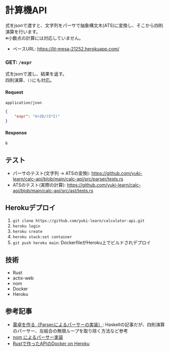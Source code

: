 
# 計算機API
式をjsonで渡すと、文字列をパーサで抽象構文木(ATS)に変換し、そこから四則演算を行います。<br>
※小数点の計算には対応していません。

* ベースURL: https://lit-mesa-21252.herokuapp.com/


### GET: `/expr`
式をjsonで渡し、結果を返す。<br>
四則演算、`()`にも対応。
#### Request
`application/json`

```json
{
    "expr": "4+20/(5*2)"
}
```

#### Response
```
6
```

## テスト
* パーサのテスト(文字列 -> ATSの変換): https://github.com/yuki-learn/calc-api/blob/main/calc-api/src/parser/tests.rs
* ATSのテスト(実際の計算): https://github.com/yuki-learn/calc-api/blob/main/calc-api/src/ast/tests.rs
## Herokuデプロイ
1. `git clone https://github.com/yuki-learn/calculator-api.git`
2. `heroku login`
3. `heroku create`
4. `heroku stack:set container`
5. `git push heroku main`: DockerfileがHeroku上でビルドされデプロイ
## 技術
* Rust
* actix-web
* nom
* Docker
* Heroku

## 参考記事
* [電卓を作る（Parsecによるパーサーの実装）](https://minoki.github.io/ks-material/haskell/parser.html): Haskellの記事だが、四則演算のパーサー、左結合の無限ループを取り除く方法など参考
* [nom によるパーサー実装](https://hazm.at/mox/lang/rust/nom/index.html)
* [Rustで作ったAPIのDocker on Heroku](https://akfm.dev/blog/2020-11-07/rust-api-docker-on-heroku.html)